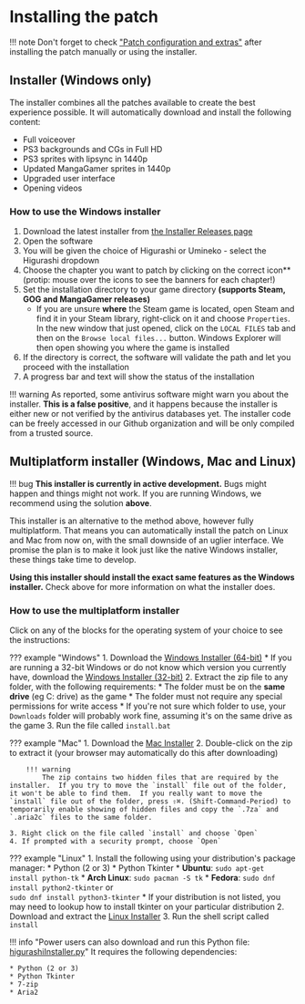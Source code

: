 # Installing the patch

!!! note
    Don't forget to check ["Patch configuration and extras"](https://07th-mod.com/wiki/Higurashi/Higurashi-Part-2---Patch-configuration-and-keyboard-shortcuts) after installing the patch manually or using the installer.

## Installer (Windows only)

The installer combines all the patches available to create the best experience possible. It will automatically download and install the following content:

* Full voiceover
* PS3 backgrounds and CGs in Full HD
* PS3 sprites with lipsync in 1440p
* Updated MangaGamer sprites in 1440p
* Upgraded user interface
* Opening videos

### How to use the Windows installer

1. Download the latest installer from [the Installer Releases page](https://github.com/07th-mod/Higurashi_Installer_WPF/releases/latest)
2. Open the software
3. You will be given the choice of Higurashi or Umineko - select the Higurashi dropdown
4. Choose the chapter you want to patch by clicking on the correct icon** (protip: mouse over the icons to see the banners for each chapter!)
5. Set the installation directory to your game directory **(supports Steam, GOG and MangaGamer releases)**
    * If you are unsure **where** the Steam game is located, open Steam and find it in your Steam library, right-click on it and choose ``Properties``. In the new window that just opened, click on the ``LOCAL FILES`` tab and then on the ``Browse local files...`` button. Windows Explorer will then open showing you where the game is installed
6. If the directory is correct, the software will validate the path and let you proceed with the installation
7. A progress bar and text will show the status of the installation

!!! warning
    As reported, some antivirus software might warn you about the installer. **This is a false positive**, and it happens because the installer is either new or not verified by the antivirus databases yet. The installer code can be freely accessed in our Github organization and will be only compiled from a trusted source.

## Multiplatform installer (Windows, Mac and Linux)

!!! bug
    **This installer is currently in active development.** Bugs might happen and things might not work. If you are running Windows, we recommend using the solution **above**.

This installer is an alternative to the method above, however fully multiplatform. That means you can automatically install the patch on Linux and Mac from now on, with the small downside of an uglier interface. We promise the plan is to make it look just like the native Windows installer, these things take time to develop.

**Using this installer should install the exact same features as the Windows installer.** Check above for more information on what the installer does.

### How to use the multiplatform installer

Click on any of the blocks for the operating system of your choice to see the instructions:

??? example "Windows"
    1. Download the [Windows Installer (64-bit)](http://07th-mod.com/installer/python/higu_win_installer.zip)
          * If you are running a 32-bit Windows or do not know which version you currently have, download the [Windows Installer (32-bit)](http://07th-mod.com/installer/python/higu_win_installer_32.zip)
    2. Extract the zip file to any folder, with the following requirements:
          * The folder must be on the  **same drive** (eg C: drive) as the game
          * The folder must not require any special permissions for write access
          * If you're not sure which folder to use, your `Downloads` folder will probably work fine, assuming it's on the same drive as the game
    3. Run the file called `install.bat`

??? example "Mac"
    1. Download the [Mac Installer](http://07th-mod.com/installer/python/higu_mac_installer.zip)
    2. Double-click on the zip to extract it (your browser may automatically do this after downloading)
    
        !!! warning
            The zip contains two hidden files that are required by the installer.  If you try to move the `install` file out of the folder, it won't be able to find them.  If you really want to move the `install` file out of the folder, press ⇧⌘. (Shift-Command-Period) to temporarily enable showing of hidden files and copy the `.7za` and `.aria2c` files to the same folder.
            
    3. Right click on the file called `install` and choose `Open`
    4. If prompted with a security prompt, choose `Open`

??? example "Linux"
    1. Install the following using your distribution's package manager:
        * Python (2 or 3)
        * Python Tkinter
            * **Ubuntu**: `sudo apt-get install python-tk`
            * **Arch Linux**: `sudo pacman -S tk`
            * **Fedora**: `sudo dnf install python2-tkinter` or <br> `sudo dnf install python3-tkinter`
            * If your distribution is not listed, you may need to lookup how to install tkinter on your particular distribution
    2. Download and extract the [Linux Installer](http://07th-mod.com/installer/python/higu_linux64_installer.tar.gz)
    3. Run the shell script called `install`

!!! info "Power users can also download and run this Python file: [higurashiInstaller.py](https://raw.githubusercontent.com/07th-mod/resources/master/higurashiInstaller.py)"
    It requires the following dependencies:
    
    * Python (2 or 3)
    * Python Tkinter
    * 7-zip
    * Aria2
